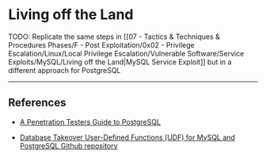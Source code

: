 # Living off the Land

TODO: Replicate the same steps in [[07 - Tactics & Techniques & Procedures Phases/F - Post Exploitation/0x02 - Privilege Escalation/Linux/Local Privilege Escalation/Vulnerable Software/Service Exploits/MySQL/Living off the Land|MySQL Service Exploit]] but in a different approach for PostgreSQL

---
## References

- [A Penetration Testers Guide to PostgreSQL](https://medium.com/@cryptocracker99/a-penetration-testers-guide-to-postgresql-d78954921ee9)

- [Database Takeover User-Defined Functions (UDF) for MySQL and PostgreSQL Github repository](https://github.com/sqlmapproject/udfhack)